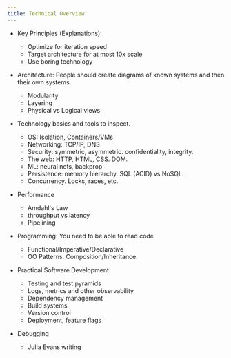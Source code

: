 ```yaml
---
title: Technical Overview
---
```


- Key Principles (Explanations):
    - Optimize for iteration speed
    - Target architecture for at most 10x scale
    - Use boring technology
- Architecture: People should create diagrams of known systems and then their own systems.
    - Modularity.
    - Layering
    - Physical vs Logical views
- Technology basics and tools to inspect.
    - OS: Isolation, Containers/VMs
    - Networking: TCP/IP, DNS
    - Security: symmetric, asymmetric. confidentiality, integrity.
    - The web: HTTP, HTML, CSS. DOM.
    - ML: neural nets, backprop
    - Persistence: memory hierarchy. SQL (ACID) vs NoSQL.
    - Concurrency. Locks, races, etc.

- Performance
    - Amdahl's Law
    - throughput vs latency
    - Pipelining
- Programming: You need to be able to read code
    - Functional/Imperative/Declarative
    - OO Patterns. Composition/Inheritance.
- Practical Software Development
    - Testing and test pyramids
    - Logs, metrics and other observability
    - Dependency management
    - Build systems
    - Version control
    - Deployment, feature flags
- Debugging
    - Julia Evans writing